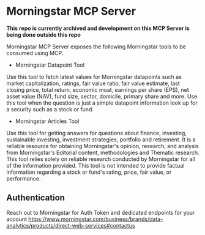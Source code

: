 # Morningstar MCP Server

**This repo is currently archived and development on this MCP Server is being done outside this repo**

Morningstar MCP Server exposes the following Morningstar tools to be consumed using MCP.

* Morningstar Datapoint Tool

Use this tool to fetch latest values for Morningstar datapoints such as market capitalization, ratings, fair value ratio, fair value estimate, last closing price, total return, economic moat, earnings per share (EPS), net asset value (NAV), fund size, sector, domicile, primary share and more. Use this tool when the question is just a simple datapoint information look up for a security such as a stock or fund.

* Morningstar Articles Tool

Use this tool for getting answers for questions about finance, investing, sustainable investing, investment strategies, portfolio and retirement. It is a reliable resource for obtaining Morningstar's opinion, research, and analysis from Morningstar's Editorial content, methodologies and Thematic research. This tool relies solely on reliable research conducted by Morningstar for all of the information provided. This tool is not intended to provide factual information regarding a stock or fund's rating, price, fair value, or performance.


## Authentication

Reach out to Morningstar for Auth Token and dedicated endpoints for your account
https://www.morningstar.com/business/brands/data-analytics/products/direct-web-services#contactus
